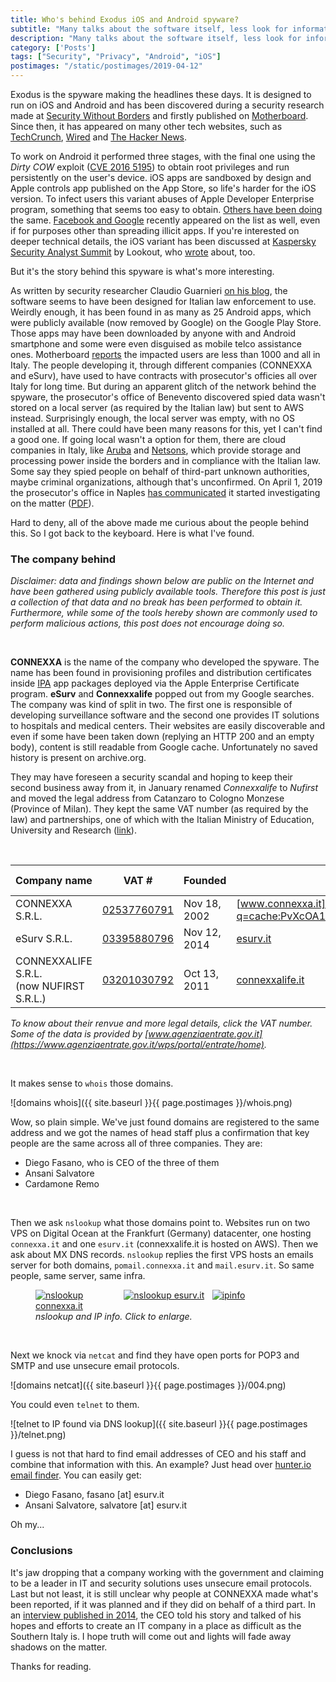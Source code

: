 ```yaml
---
title: Who's behind Exodus iOS and Android spyware?
subtitle: "Many talks about the software itself, less look for information about the creators, information hidden in plain sight"
description: "Many talks about the software itself, less look for information about the creators, information hidden in plain sight"
category: ['Posts']
tags: ["Security", "Privacy", "Android", "iOS"]
postimages: "/static/postimages/2019-04-12"
---
```


Exodus is the spyware making the headlines these days. It is designed to run on iOS and Android and has been discovered during a security research made at [Security Without Borders](https://securitywithoutborders.org/blog/2019/03/29/exodus.html) and firstly published on [Motherboard](https://motherboard.vice.com/en_us/article/43z93g/hackers-hid-android-malware-in-google-play-store-exodus-esurv). Since then, it has appeared on many other tech websites, such as [TechCrunch](https://techcrunch.com/2019/04/08/iphone-spyware-certificate/), [Wired](https://www.wired.com/story/exodus-spyware-ios/) and [The Hacker News](https://thehackernews.com/2019/04/exodus-ios-malware.html).

To work on Android it performed three stages, with the final one using the *Dirty COW* exploit ([CVE 2016 5195](http://cve.mitre.org/cgi-bin/cvename.cgi?name=cve-2016-5195)) to obtain root privileges and run persistently on the user's device.
iOS apps are sandboxed by design and Apple controls app published on the App Store, so life's harder for the iOS version. To infect users this variant abuses of Apple Developer Enterprise program, something that seems too easy to obtain. [Others have been doing](https://www.theverge.com/2019/2/20/18232140/apple-tutuapp-piracy-ios-apps-developer-enterprise-program-misuse) the same. [Facebook and Google](https://www.theregister.co.uk/2019/02/01/apple_facebook_google_enterprise_cert_drama/) recently appeared on the list as well, even if for purposes other than spreading illicit apps.
If you're interested on deeper technical details, the iOS variant has been discussed at [Kaspersky Security Analyst Summit](https://sas.kaspersky.com/) by Lookout, who [wrote](https://blog.lookout.com/esurv-research) about, too.

But it's the story behind this spyware is what's more interesting.

As written by security researcher Claudio Guarnieri [on his blog](https://nex.sx/blog/2019/04/04/exodus-spy-scandal-italy.html), the software seems to have been designed for Italian law enforcement to use. Weirdly enough, it has been found in as many as 25 Android apps, which were publicly available (now removed by Google) on the Google Play Store. Those apps may have been downloaded by anyone with and Android smartphone and some were even disguised as mobile telco assistance ones. Motherboard [reports](https://motherboard.vice.com/it/article/7xnyy9/malware-exodus-infettati-1000-italiani-app-nascosta-google-play-store) the impacted users are less than 1000 and all in Italy. 
The people developing it, through different companies (CONNEXXA and eSurv), have used to have contracts with prosecutor's officies all over Italy for long time. But during an apparent glitch of the network behind the spyware, the prosecutor's office of Benevento discovered spied data wasn't stored on a local server (as required by the Italian law) but sent to AWS instead. Surprisingly enough, the local server was empty, with no OS installed at all. There could have been many reasons for this, yet I can't find a good one. If going local wasn't a option for them, there are cloud companies in Italy, like [Aruba](https://www.cloud.it/home.aspx) and [Netsons](https://www.netsons.com/cloud/), which provide storage and processing power inside the borders and in compliance with the Italian law.
Some say they spied people on behalf of third-part unknown authorities, maybe criminal organizations, although that's unconfirmed. On April 1, 2019 the prosecutor's office in Naples [has communicated](https://motherboard.vice.com/it/article/eveeq4/procura-napoli-indaga-esurv-azienda-malware-exodus-google-play-store) it started investigating on the matter ([PDF](http://www.procura.napoli.giustizia.it/download/5311/)).

Hard to deny, all of the above made me curious about the people behind this. So I got back to the keyboard. Here is what I've found.

### The company behind

*Disclaimer: data and findings shown below are public on the Internet and have been gathered using publicly available tools. Therefore this post is just a collection of that data and no break has been performed to obtain it. Furthermore, while some of the tools hereby shown are commonly used to perform malicious actions, this post does not encourage doing so.*

<br>

**CONNEXXA** is the name of the company who developed the spyware. The name has been found in provisioning profiles and distribution certificates inside [IPA](https://www.theiphonewiki.com/wiki/IPA_File_Format) app packages deployed via the Apple Enterprise Certificate program. **eSurv** and **Connexxalife** popped out from my Google searches. The company was kind of split in two. The first one is responsible of developing surveillance software and the second one provides IT solutions to hospitals and medical centers. Their websites are easily discoverable and even if some have been taken down (replying an HTTP 200 and an empty body), content is still readable from Google  cache. Unfortunately no saved history is present on archive.org.

They may have foreseen a security scandal and hoping to keep their second business away from it, in January renamed *Connexxalife* to *Nufirst* and moved the legal address from Catanzaro to Cologno Monzese (Province of Milan). They kept the same VAT number (as required by the law) and partnerships, one of which with the Italian Ministry of Education, University and Research ([link](https://miur.gov.it/web/guest/normativa/-/asset_publisher/l5McTyTJNEft/content/cambio-di-denominazione-sociale-del-soggetto-beneficiario-da-connexxalife-srl-a-nufirst-srl-progetto-di-ricerca-scn_00442-invecchiamento-della-societa?inheritRedirect=false&redirect=https%3A%2F%2Fmiur.gov.it%2Fweb%2Fguest%2Fnormativa%3Fp_p_id%3D101_INSTANCE_l5McTyTJNEft%26p_p_lifecycle%3D0%26p_p_state%3Dnormal%26p_p_mode%3Dview%26p_p_col_id%3Dcolumn-2%26p_p_col_count%3D1%26p_r_p_564233524_categoryId%3D20896%26p_r_p_564233524_resetCur%3Dtrue)).

<br>

| Company name | VAT # | Founded | Website | website up? |
|---|---|---|---|---|
| CONNEXXA S.R.L. | [02537760791](https://www.impresaitalia.info/ik00912568/connexxa-srl/catanzaro.aspx) | Nov 18, 2002 | [www.connexxa.it]((http://webcache.googleusercontent.com/search?q=cache:PvXcOA1WkQAJ:www.connexxa.it/%3Fa2_content_id%3D58%26catPadre%3D58%26section%3Dpagine%26a2_language%3Dit+&cd=1&hl=it&ct=clnk&gl=it)) | down |
| eSurv S.R.L. | [03395880796](https://it.kompass.com/c/esurv/it1879821/) | Nov 12, 2014 | [esurv.it](http://webcache.googleusercontent.com/search?q=cache:wxfMbhIFqo4J:www.esurv.it/%3Farke_language%3Den+&cd=3&hl=en&ct=clnk&gl=it&client=safari) | down |
| CONNEXXALIFE S.R.L. <br>(now NUFIRST S.R.L.) | [03201030792](https://it.kompass.com/c/connexxalife-s-r-l/it1408341/) | Oct 13, 2011 | [connexxalife.it](http://connexxalife.it/) | up |

*To know about their renvue and more legal details, click the VAT number. Some of the data is provided by [www.agenziaentrate.gov.it](https://www.agenziaentrate.gov.it/wps/portal/entrate/home).*

<br>

It makes sense to `whois` those domains.

![domains whois]({{ site.baseurl }}{{ page.postimages }}/whois.png)

Wow, so plain simple. We've just found domains are registered to the same address and we got the names of head staff plus a confirmation that key people are the same across all of three companies. They are:

- Diego Fasano, who is CEO of the three of them
- Ansani Salvatore
- Cardamone Remo

<br>

Then we ask `nslookup` what those domains point to. Websites run on two VPS on Digital Ocean at the Frankfurt (Germany) datacenter, one hosting `connexxa.it` and one `esurv.it` (connexxalife.it is hosted on AWS). Then we ask about MX DNS records. `nslookup` replies the first VPS hosts an emails server for both domains, `pomail.connexxa.it` and `mail.esurv.it`. So same people, same server, same infra.

<figure>
    <div style="display:flex">
        <div style="flex:1.333">
            <a href="{{ site.baseurl }}{{ page.postimages }}/001.png">
                <img src="{{ site.baseurl }}{{ page.postimages }}/001.png" alt="nslookup connexxa.it">
            </a>
        </div>
        <div style="flex:1.333">
            <a href="{{ site.baseurl }}{{ page.postimages }}/002.png">
                <img src="{{ site.baseurl }}{{ page.postimages }}/002.png" alt="nslookup esurv.it">
            </a>
        </div>
        <div style="flex:1.333">
            <a href="{{ site.baseurl }}{{ page.postimages }}/003.png">
                <img src="{{ site.baseurl }}{{ page.postimages }}/003.png" alt="ipinfo">
            </a>
        </div>
    </div>
    <figcaption><i>nslookup and IP info. Click to enlarge.</i></figcaption>
</figure>

<br>

Next we knock via `netcat` and find they have open ports for POP3 and SMTP and use unsecure email protocols.

![domains netcat]({{ site.baseurl }}{{ page.postimages }}/004.png)

You could even `telnet` to them.

![telnet to IP found via DNS lookup]({{ site.baseurl }}{{ page.postimages }}/telnet.png)

I guess is not that hard to find email addresses of CEO and his staff and combine that information with this. An example? Just head over [hunter.io email finder](https://hunter.io/email-finder). You can easily get:

- Diego Fasano, fasano [at] esurv.it
- Ansani Salvatore, salvatore [at] esurv.it

Oh my...

### Conclusions

It's jaw dropping that a company working with the government and claiming to be a leader in IT and security solutions uses unsecure email protocols. Last but not least, it is still unclear why people at CONNEXXA made what's been reported, if it was planned and if they did on behalf of a third part. In an [interview published in 2014](http://www.magazine.tipitosti.it/articolo/connexxa-catanzaro-universita-della-calabria/), the CEO told his story and talked of his hopes and efforts to create an IT company in a place as difficult as the Southern Italy is. I hope truth will come out and lights will fade away shadows on the matter.

Thanks for reading.

